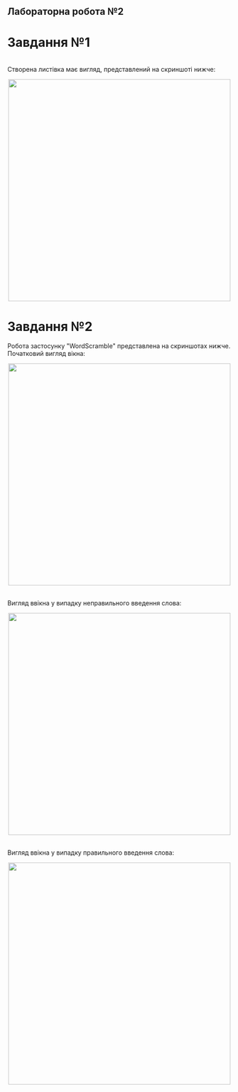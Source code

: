## Лабораторна робота №2
# Завдання №1
<br>
Створена листівка має вигляд, представлений на скриншоті нижче:
<p align="center">
  <img src="../screenshots/LabTask2/postcard.png" width="500"/>
</p>

# Завдання №2
Робота застосунку "WordScramble" представлена на скриншотах нижче.
<br>
Початковий вигляд вікна:
<p align="center">
  <img src="../screenshots/LabTask2/wordscramble_1.png" width="500"/>
</p>
<br>
Вигляд ввікна у випадку неправильного введення слова:
<p align="center">
  <img src="../screenshots/LabTask2/wordscramble_2.png" width="500"/>
</p>
<br>
Вигляд ввікна у випадку правильного введення слова:
<p align="center">
  <img src="../screenshots/LabTask2/wordscramble_3.png" width="500"/>
</p>
